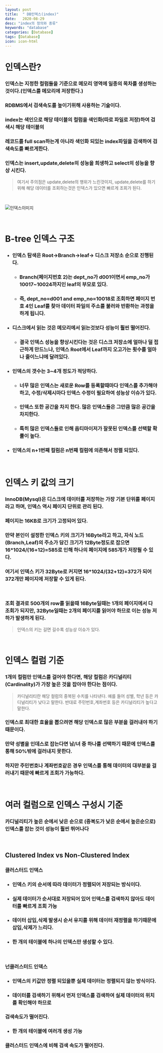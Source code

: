 ```yaml
---
layout: post
title:  " DB인덱스(index)"
date:   2020-08-29
desc: "index의 정의와 종류"
keywords: "database"
categories: [Database]
tags: [Database]
icon: icon-html
---
```


인덱스란?
====

### 인덱스는 지정한 컬럼들을 기준으로 메모리 영역에 일종의 목차를 생성하는 것이다.(인덱스를 메모리에 저장한다.)
### RDBMS에서 검색속도를 높이기위해 사용하는 기술이다.
### index는 색인으로 해당 테이블의 컬럼을 색인화(따로 파일로 저장)하여 검색시 해당 테이블의
### 레코드를 full scan하는게 아니라 색인화 되있는 index파일을 검색하여 검색속도를 빠르게한다.
### 인덱스는 insert,update,delete의 성능을 희생하고 select의 성능을 향상 시킨다.
> 여기서 주의점은 update,delete의 행위가 느린것이지, update,delete를 하기위해 해당 데이터를
> 조회하는것은 인덱스가 있으면 빠르게 조회가 된다.

<br/>

![인덱스이미지](https://user-images.githubusercontent.com/37110261/93494687-45122500-f948-11ea-870b-4e34a762d29b.png)

<br/>

B-tree 인덱스 구조
====

+ ### 인덱스 탐색은 Root->Branch->leaf-> 디스크 저장소 순으로 진행된다.
    + ### Branch(페이지번호 2)는 dept_no가 d001이면서 emp_no가 10017~10024까지인 leaf의 부모로 있다.
    + ### 즉, dept_no=d001 and emp_no=10018로 조회하면 페이지 번호 4인 Leaf를 찾아 데이터 파일의 주소를 불러와 반환하는 과정을 하게 됩니다.
+ ### 디스크에서 읽는 것은 메모리에서 읽는것보다 성능이 훨씬 떨어진다.
    + ### 결국 인덱스 성능을 향상시킨다는 것은 디스크 저장소에 얼마나 덜 접근하게 만드느냐, 인덱스 Root에서 Leaf까지 오고가는 횟수를 얼마나 줄이느냐에 달려있다.
+ ### 인덱스의 갯수는 3~4개 정도가 적당하다.
    + ### 너무 많은 인덱스는 새로운 Row를 등록할때마다 인덱스를 추가해야하고, 수정/삭제시마다 인덱스 수정이 필요하여 성능상 이슈가 있다.
    + ### 인덱스 또한 공간을 차지 한다. 많은 인덱스들은 그만큼 많은 공간을 차지한다.
    + ### 특히 많은 인덱스들로 인해 옵티마이저가 잘못된 인덱스를 선택할 확률이 높다.
+ ### 인덱스의 n+1번째 컬럼은 n번째 컬럼에 의존해서 정렬 되있다.

<br/>

인덱스 키 값의 크기
====

### InnoDB(Mysql)은 디스크에 데이터를 저장하는 가장 기본 단위를 페이지라고 하며, 인덱스 역시 페이지 단위로 관리 된다.
### 페이지는 16KB로 크기가 고정되어 있다.
### 만약 본인이 설정한 인덱스 키의 크기가 16Byte라고 하고, 자식 노드(Branch,Leaf)의 주소가 담긴 크기가 12Byte정도로 잡으면 16*1024/(16+12)=585로 인해 하나의 페이지에 585개가 저장될 수 있다.
### 여기서 인덱스 키가 32Byte로 커지면 16*1024/(32+12)=372가 되어 372개만 페이지에 저장할 수 있게 된다.

<br/>

### 조회 결과로 500개의 row를 읽을때 16Byte일때는 1개의 페이지에서 다 조회가 되지만, 32Byte일때는 2개의 페이지를 읽어야 하므로 이는 성능 저하가 발생하게 된다.
> 인덱스의 키는 길면 길수록 성능상 이슈가 있다.

<br/>

인덱스 컬럼 기준
====

### 1개의 컬럼만 인덱스를 걸어야 한다면, 해당 컬럼은 카디널리티(Cardinality)가 가장 높은 것을 잡아야 한다는 점이다.

> 카디널리티란 해당 컬럼의 중복된 수치를 나타낸다.
> 예를 들어 성별, 학년 등은 카디널리티가 낮다고 말한다.
> 반대로 주민번호,계좌번호 등은 카디널리티가 높다고 말한다.

### 인덱스로 최대한 효율을 뽑으려면 해당 인덱스로 많은 부분을 걸러내야 하기 때문이다.
### 만약 성별을 인데스로 잡는다면 남/녀 중 하나를 선택하기 때문에 인덱스를 통해 50%밖에 걸러내지 못한다.
### 하지만 주민번호나 계좌번호같은 경우 인덱스를 통해 데이터의 대부분을 걸러내기 때문에 빠르게 조회가 가능하다.

<br/>

여러 컬럼으로 인덱스 구성시 기준
====

### 카디널리티가 높은 순에서 낮은 순으로 (중복도가 낮은 순에서 높은순으로) 인덱스를 잡는 것이 성능이 훨씬 뛰어나다

<br/>

## Clustered Index vs Non-Clustered Index
### 클러스터드 인덱스
+ ### 인덱스 키의 순서에 따라 데이터가 정렬되어 저장되는 방식이다.
+ ### 실제 데이터가 순서대로 저장되어 있어 인덱스를 검색하지 않아도 데이터를 빠르게 조회 가능
+ ### 데이터 삽입,삭제 발생시 순서 유지를 위해 데이터 재정렬을 하기때문에 삽입,삭제가 느리다.
+ ### 한 개의 테이블에 하나의 인덱스만 생성할 수 있다.

<br/>

### 넌클러스터드 인덱스
+ ### 인덱스의 키값만 정렬 되있을뿐 실제 데이터는 정렬되지 않는 방식이다.
+ ### 데이터를 검색하기 위해서 먼저 인덱스를 검색하여 실제 데이터의 위치를 확인해야 하므로
### 검색속도가 떨어진다.
+ ### 한 개의 테이블에 여러개 생성 가능
### 클러스터드 인덱스에 비해 검색 속도가 떨어진다.